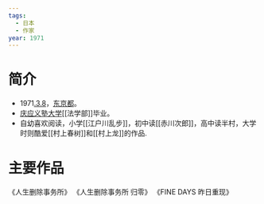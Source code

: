```yaml
---
tags:
  - 日本
  - 作家
year: 1971
---
```

# 简介

- 1971[.3.8](2024-03-08.md)，[东京都](东京都.md)。
- [庆应义塾大学](庆应义塾大学.md)[[法学部]]毕业。
- 自幼喜欢阅读，小学[[江户川乱步]]，初中读[[赤川次郎]]，高中读半村，大学时则酷爱[[村上春树]]和[[村上龙]]的作品.
# 主要作品

《人生删除事务所》
《人生删除事务所 归零》
《FINE DAYS 昨日重现》